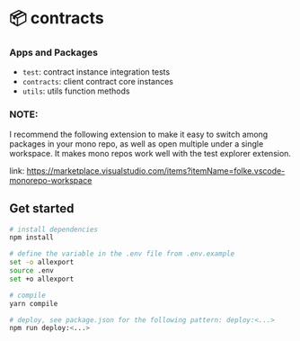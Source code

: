 # 📦 contracts

### Apps and Packages

- `test`: contract instance integration tests
- `contracts`: client contract core instances
- `utils`: utils function methods

### NOTE:

I recommend the following extension to make it easy to switch among packages in your mono repo, as well as open multiple under a single workspace. It makes mono repos work well with the test explorer extension.

link: https://marketplace.visualstudio.com/items?itemName=folke.vscode-monorepo-workspace

## Get started

```bash
# install dependencies
npm install

# define the variable in the .env file from .env.example
set -o allexport
source .env
set +o allexport

# compile
yarn compile

# deploy, see package.json for the following pattern: deploy:<...>
npm run deploy:<...>
```
